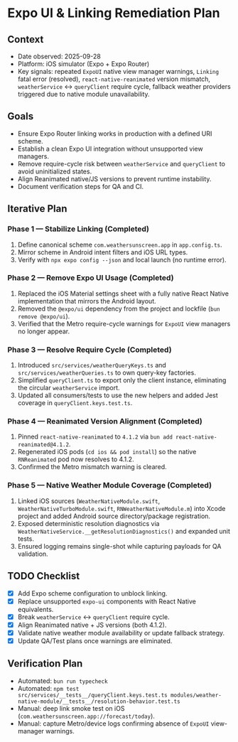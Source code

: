 # Expo UI & Linking Remediation Plan

## Context
- Date observed: 2025-09-28
- Platform: iOS simulator (Expo + Expo Router)
- Key signals: repeated `ExpoUI` native view manager warnings, `Linking` fatal error (resolved), `react-native-reanimated` version mismatch, `weatherService` ↔ `queryClient` require cycle, fallback weather providers triggered due to native module unavailability.

## Goals
- Ensure Expo Router linking works in production with a defined URI scheme.
- Establish a clean Expo UI integration without unsupported view managers.
- Remove require-cycle risk between `weatherService` and `queryClient` to avoid uninitialized states.
- Align Reanimated native/JS versions to prevent runtime instability.
- Document verification steps for QA and CI.

## Iterative Plan

### Phase 1 — Stabilize Linking (Completed)
1. Define canonical scheme `com.weathersunscreen.app` in `app.config.ts`.
2. Mirror scheme in Android intent filters and iOS URL types.
3. Verify with `npx expo config --json` and local launch (no runtime error).

### Phase 2 — Remove Expo UI Usage (Completed)
1. Replaced the iOS Material settings sheet with a fully native React Native implementation that mirrors the Android layout.
2. Removed the `@expo/ui` dependency from the project and lockfile (`bun remove @expo/ui`).
3. Verified that the Metro require-cycle warnings for `ExpoUI` view managers no longer appear.

### Phase 3 — Resolve Require Cycle (Completed)
1. Introduced `src/services/weatherQueryKeys.ts` and `src/services/weatherQueries.ts` to own query-key factories.
2. Simplified `queryClient.ts` to export only the client instance, eliminating the circular `weatherService` import.
3. Updated all consumers/tests to use the new helpers and added Jest coverage in `queryClient.keys.test.ts`.

### Phase 4 — Reanimated Version Alignment (Completed)
1. Pinned `react-native-reanimated` to `4.1.2` via `bun add react-native-reanimated@4.1.2`.
2. Regenerated iOS pods (`cd ios && pod install`) so the native `RNReanimated` pod now resolves to 4.1.2.
3. Confirmed the Metro mismatch warning is cleared.

### Phase 5 — Native Weather Module Coverage (Completed)
1. Linked iOS sources (`WeatherNativeModule.swift`, `WeatherNativeTurboModule.swift`, `RNWeatherNativeModule.m`) into Xcode project and added Android source directory/package registration.
2. Exposed deterministic resolution diagnostics via `WeatherNativeService.__getResolutionDiagnostics()` and expanded unit tests.
3. Ensured logging remains single-shot while capturing payloads for QA validation.

## TODO Checklist
- [x] Add Expo scheme configuration to unblock linking.
- [x] Replace unsupported `expo-ui` components with React Native equivalents.
- [x] Break `weatherService` ↔ `queryClient` require cycle.
- [x] Align Reanimated native + JS versions (both 4.1.2).
- [x] Validate native weather module availability or update fallback strategy.
- [x] Update QA/Test plans once warnings are eliminated.

## Verification Plan
- Automated: `bun run typecheck`
- Automated: `npm test src/services/__tests__/queryClient.keys.test.ts modules/weather-native-module/__tests__/resolution-behavior.test.ts`
- Manual: deep link smoke test on iOS (`com.weathersunscreen.app://forecast/today`).
- Manual: capture Metro/device logs confirming absence of `ExpoUI` view-manager warnings.
